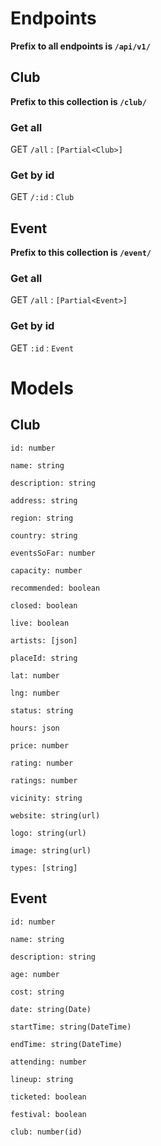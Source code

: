 # Endpoints

**Prefix to all endpoints is ``/api/v1/``**

## Club

**Prefix to this collection is ``/club/``**

### Get all

GET ``/all`` : ``[Partial<Club>]``

### Get by id

GET ``/:id`` : ``Club``

## Event

**Prefix to this collection is ``/event/``**

### Get all

GET ``/all`` : ``[Partial<Event>]``

### Get by id

GET ``:id`` : ``Event``

# Models

## Club

``id: number``

``name: string``

``description: string``

``address: string``

``region: string``

``country: string``

``eventsSoFar: number``

``capacity: number``

``recommended: boolean``

``closed: boolean``

``live: boolean``

``artists: [json]``

``placeId: string``

``lat: number``

``lng: number``

``status: string``

``hours: json``

``price: number``

``rating: number``

``ratings: number``

``vicinity: string``

``website: string(url)``

``logo: string(url)``

``image: string(url)``

``types: [string]``

## Event

``id: number``

``name: string``

``description: string``

``age: number``

``cost: string``

``date: string(Date)``

``startTime: string(DateTime)``

``endTime: string(DateTime)``

``attending: number``

``lineup: string``

``ticketed: boolean``

``festival: boolean``

``club: number(id)``
